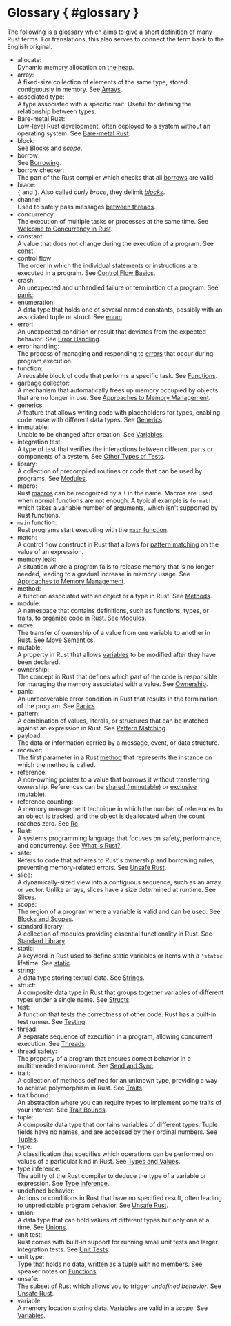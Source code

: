 <!-- i18n:comment Please keep { #glossary } untranslated. -->

# Glossary { #glossary }

The following is a glossary which aims to give a short definition of many Rust
terms. For translations, this also serves to connect the term back to the
English original.

<style>
h1#glossary ~ ul {
    list-style: none;
    padding-inline-start: 0;
}

h1#glossary ~ ul > li {
    /* Simplify with "text-indent: 2em hanging" when supported:
       https://caniuse.com/mdn-css_properties_text-indent_hanging */
    padding-left: 2em;
    text-indent: -2em;
}

h1#glossary ~ ul > li:first-line {
    font-weight: bold;
}
</style>

<!-- i18n:comment Please add the English term in italic after your -->
<!-- i18n:comment translated term. Also, please keep the hard line -->
<!-- i18n:comment breaks to ensure a nice formatting. -->

- allocate:\
  Dynamic memory allocation on [the heap](memory-management/review.md).
- array:\
  A fixed-size collection of elements of the same type, stored contiguously in
  memory. See [Arrays](tuples-and-arrays/arrays.md).
- associated type:\
  A type associated with a specific trait. Useful for defining the relationship
  between types.
- Bare-metal Rust:\
  Low-level Rust development, often deployed to a system without an operating
  system. See [Bare-metal Rust](bare-metal.md).
- block:\
  See [Blocks](control-flow-basics/blocks-and-scopes.md) and _scope_.
- borrow:\
  See [Borrowing](borrowing/shared.md).
- borrow checker:\
  The part of the Rust compiler which checks that all
  [borrows](borrowing/borrowck.md) are valid.
- brace:\
  `{` and `}`. Also called _curly brace_, they delimit
  [_blocks_](control-flow-basics/blocks-and-scopes.md).
- channel:\
  Used to safely pass messages [between threads](concurrency/channels.md).
- concurrency:\
  The execution of multiple tasks or processes at the same time. See
  [Welcome to Concurrency in Rust](concurrency/welcome.md).
- constant:\
  A value that does not change during the execution of a program. See
  [const](user-defined-types/const.md).
- control flow:\
  The order in which the individual statements or instructions are executed in a
  program. See [Control Flow Basics](control-flow-basics.md).
- crash:\
  An unexpected and unhandled failure or termination of a program. See
  [panic](error-handling/panics.md).
- enumeration:\
  A data type that holds one of several named constants, possibly with an
  associated tuple or struct. See [enum](user-defined-types/enums.md).
- error:\
  An unexpected condition or result that deviates from the expected behavior.
  See [Error Handling](error-handling.md).
- error handling:\
  The process of managing and responding to [errors](error-handling.md) that
  occur during program execution.
- function:\
  A reusable block of code that performs a specific task. See
  [Functions](control-flow-basics/functions.md).
- garbage collector:\
  A mechanism that automatically frees up memory occupied by objects that are no
  longer in use. See
  [Approaches to Memory Management](memory-management/approaches.md).
- generics:\
  A feature that allows writing code with placeholders for types, enabling code
  reuse with different data types. See [Generics](generics.md).
- immutable:\
  Unable to be changed after creation. See
  [Variables](types-and-values/variables.md).
- integration test:\
  A type of test that verifies the interactions between different parts or
  components of a system. See [Other Types of Tests](testing/other.md).
- library:\
  A collection of precompiled routines or code that can be used by programs. See
  [Modules](modules.md).
- macro:\
  Rust [macros](control-flow-basics/macros.md) can be recognized by a `!` in the
  name. Macros are used when normal functions are not enough. A typical example
  is `format!`, which takes a variable number of arguments, which isn't
  supported by Rust functions.
- `main` function:\
  Rust programs start executing with the
  [`main` function](types-and-values/hello-world.md).
- match:\
  A control flow construct in Rust that allows for
  [pattern matching](pattern-matching.md) on the value of an expression.
- memory leak:\
  A situation where a program fails to release memory that is no longer needed,
  leading to a gradual increase in memory usage. See
  [Approaches to Memory Management](memory-management/approaches.md).
- method:\
  A function associated with an object or a type in Rust. See
  [Methods](methods-and-traits/methods.md).
- module:\
  A namespace that contains definitions, such as functions, types, or traits, to
  organize code in Rust. See [Modules](modules.md).
- move:\
  The transfer of ownership of a value from one variable to another in Rust. See
  [Move Semantics](memory-management/move.md).
- mutable:\
  A property in Rust that allows [variables](types-and-values/variables.md) to
  be modified after they have been declared.
- ownership:\
  The concept in Rust that defines which part of the code is responsible for
  managing the memory associated with a value. See
  [Ownership](memory-management/ownership.md).
- panic:\
  An unrecoverable error condition in Rust that results in the termination of
  the program. See [Panics](error-handling/panics.md).
- pattern:\
  A combination of values, literals, or structures that can be matched against
  an expression in Rust. See [Pattern Matching](pattern-matching.md).
- payload:\
  The data or information carried by a message, event, or data structure.
- receiver:\
  The first parameter in a Rust [method](methods-and-traits/methods.md) that
  represents the instance on which the method is called.
- reference:\
  A non-owning pointer to a value that borrows it without transferring
  ownership. References can be [shared (immutable)](references/shared.md) or
  [exclusive (mutable)](references/exclusive.md).
- reference counting:\
  A memory management technique in which the number of references to an object
  is tracked, and the object is deallocated when the count reaches zero. See
  [Rc](smart-pointers/rc.md).
- Rust:\
  A systems programming language that focuses on safety, performance, and
  concurrency. See [What is Rust?](hello-world/what-is-rust.md).
- safe:\
  Refers to code that adheres to Rust's ownership and borrowing rules,
  preventing memory-related errors. See [Unsafe Rust](unsafe-rust.md).
- slice:\
  A dynamically-sized view into a contiguous sequence, such as an array or
  vector. Unlike arrays, slices have a size determined at runtime. See
  [Slices](references/slices.md).
- scope:\
  The region of a program where a variable is valid and can be used. See
  [Blocks and Scopes](control-flow-basics/blocks-and-scopes.md).
- standard library:\
  A collection of modules providing essential functionality in Rust. See
  [Standard Library](std-types/std.md).
- static:\
  A keyword in Rust used to define static variables or items with a `'static`
  lifetime. See [static](user-defined-types/static.md).
- string:\
  A data type storing textual data. See [Strings](references/strings.md).
- struct:\
  A composite data type in Rust that groups together variables of different
  types under a single name. See [Structs](user-defined-types/named-structs.md).
- test:\
  A function that tests the correctness of other code. Rust has a built-in test
  runner. See [Testing](testing.md).
- thread:\
  A separate sequence of execution in a program, allowing concurrent execution.
  See [Threads](concurrency/threads.md).
- thread safety:\
  The property of a program that ensures correct behavior in a multithreaded
  environment. See [Send and Sync](concurrency/send-sync.md).
- trait:\
  A collection of methods defined for an unknown type, providing a way to
  achieve polymorphism in Rust. See [Traits](methods-and-traits/traits.md).
- trait bound:\
  An abstraction where you can require types to implement some traits of your
  interest. See [Trait Bounds](generics/trait-bounds.md).
- tuple:\
  A composite data type that contains variables of different types. Tuple fields
  have no names, and are accessed by their ordinal numbers. See
  [Tuples](tuples-and-arrays/tuples.md).
- type:\
  A classification that specifies which operations can be performed on values of
  a particular kind in Rust. See [Types and Values](types-and-values.md).
- type inference:\
  The ability of the Rust compiler to deduce the type of a variable or
  expression. See [Type Inference](types-and-values/inference.md).
- undefined behavior:\
  Actions or conditions in Rust that have no specified result, often leading to
  unpredictable program behavior. See [Unsafe Rust](unsafe-rust.md).
- union:\
  A data type that can hold values of different types but only one at a time.
  See [Unions](unsafe-rust/unions.md).
- unit test:\
  Rust comes with built-in support for running small unit tests and larger
  integration tests. See [Unit Tests](testing/unit-tests.md).
- unit type:\
  Type that holds no data, written as a tuple with no members. See speaker notes
  on [Functions](control-flow-basics/functions.html).
- unsafe:\
  The subset of Rust which allows you to trigger _undefined behavior_. See
  [Unsafe Rust](unsafe-rust/unsafe.md).
- variable:\
  A memory location storing data. Variables are valid in a _scope_. See
  [Variables](types-and-values/variables.md).
